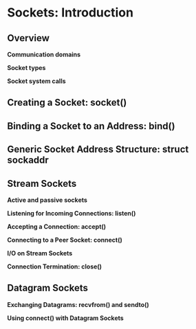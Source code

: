 # Sockets: Introduction

## Overview

**Communication domains**

**Socket types**

**Socket system calls**

## Creating a Socket: socket()

## Binding a Socket to an Address: bind()

## Generic Socket Address Structure: struct sockaddr

## Stream Sockets

**Active and passive sockets**


**Listening for Incoming Connections: listen()**

**Accepting a Connection: accept()**

**Connecting to a Peer Socket: connect()**

**I/O on Stream Sockets**

**Connection Termination: close()**

## Datagram Sockets

**Exchanging Datagrams: recvfrom() and sendto()**

**Using connect() with Datagram Sockets**
